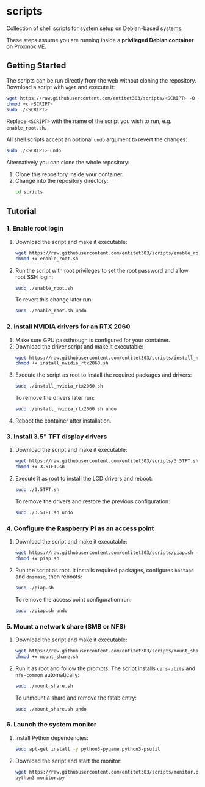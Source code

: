 # scripts

Collection of shell scripts for system setup on Debian-based systems.

These steps assume you are running inside a **privileged Debian container** on Proxmox VE.

## Getting Started

The scripts can be run directly from the web without cloning the repository. Download a script with `wget` and execute it:

```bash
wget https://raw.githubusercontent.com/entitet303/scripts/<SCRIPT> -O <SCRIPT>
chmod +x <SCRIPT>
sudo ./<SCRIPT>
```

Replace `<SCRIPT>` with the name of the script you wish to run, e.g. `enable_root.sh`.

All shell scripts accept an optional `undo` argument to revert the changes:

```bash
sudo ./<SCRIPT> undo
```

Alternatively you can clone the whole repository:

1. Clone this repository inside your container.
2. Change into the repository directory:
   ```bash
   cd scripts
   ```

## Tutorial

### 1. Enable root login

1. Download the script and make it executable:
   ```bash
   wget https://raw.githubusercontent.com/entitet303/scripts/enable_root.sh -O enable_root.sh
   chmod +x enable_root.sh
   ```
2. Run the script with root privileges to set the root password and allow root SSH login:
   ```bash
   sudo ./enable_root.sh
   ```
   To revert this change later run:
   ```bash
   sudo ./enable_root.sh undo
   ```

### 2. Install NVIDIA drivers for an RTX 2060

1. Make sure GPU passthrough is configured for your container.
2. Download the driver script and make it executable:
   ```bash
   wget https://raw.githubusercontent.com/entitet303/scripts/install_nvidia_rtx2060.sh -O install_nvidia_rtx2060.sh
   chmod +x install_nvidia_rtx2060.sh
   ```
3. Execute the script as root to install the required packages and drivers:
   ```bash
   sudo ./install_nvidia_rtx2060.sh
   ```
   To remove the drivers later run:
   ```bash
   sudo ./install_nvidia_rtx2060.sh undo
   ```
4. Reboot the container after installation.

### 3. Install 3.5" TFT display drivers

1. Download the script and make it executable:
   ```bash
   wget https://raw.githubusercontent.com/entitet303/scripts/3.5TFT.sh -O 3.5TFT.sh
   chmod +x 3.5TFT.sh
   ```
2. Execute it as root to install the LCD drivers and reboot:
   ```bash
   sudo ./3.5TFT.sh
   ```
   To remove the drivers and restore the previous configuration:
   ```bash
   sudo ./3.5TFT.sh undo
   ```

### 4. Configure the Raspberry Pi as an access point

1. Download the script and make it executable:
   ```bash
   wget https://raw.githubusercontent.com/entitet303/scripts/piap.sh -O piap.sh
   chmod +x piap.sh
   ```
2. Run the script as root. It installs required packages, configures `hostapd` and `dnsmasq`, then reboots:
   ```bash
   sudo ./piap.sh
   ```
   To remove the access point configuration run:
   ```bash
   sudo ./piap.sh undo
   ```

### 5. Mount a network share (SMB or NFS)

1. Download the script and make it executable:
   ```bash
   wget https://raw.githubusercontent.com/entitet303/scripts/mount_share.sh -O mount_share.sh
   chmod +x mount_share.sh
   ```
2. Run it as root and follow the prompts. The script installs `cifs-utils` and `nfs-common` automatically:
   ```bash
   sudo ./mount_share.sh
   ```
   To unmount a share and remove the fstab entry:
   ```bash
   sudo ./mount_share.sh undo
   ```

### 6. Launch the system monitor

1. Install Python dependencies:
   ```bash
   sudo apt-get install -y python3-pygame python3-psutil
   ```
2. Download the script and start the monitor:
   ```bash
   wget https://raw.githubusercontent.com/entitet303/scripts/monitor.py -O monitor.py
   python3 monitor.py
   ```
